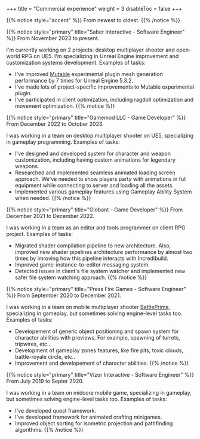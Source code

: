 +++
title = "Commercial experience"
weight = 3
disableToc = false
+++

{{% notice style="accent" %}}
From newest to oldest.
{{% /notice %}}

{{% notice style="primary" title="Saber Interactive - Software Engineer" %}}
From November 2023 to present.

I'm currently working on 2 projects: desktop multiplayer shooter and open-world RPG on UE5. I'm specializing in Unreal 
Engine improvement and customization systems development. Examples of tasks:

- I've improved [Mutable](https://github.com/anticto/Mutable-Documentation/wiki) experimental plugin mesh generation
  performance by 7 times for Unreal Engine 5.3.2.
- I've made lots of project-specific improvements to Mutable experimental plugin.
- I've participated in client optimization, including ragdoll optimization and movement optimization.
{{% /notice %}}

{{% notice style="primary" title="Gamemod LLC - Game Developer" %}}
From December 2022 to October 2023.

I was working in a team on desktop multiplayer shooter on UE5, specializing in gameplay programming. Examples of tasks:

- I've designed and developed system for character and weapon customization, including having custom animations for
  legendary weapons.
- Researched and implemented seamless animated loading screen approach. We've needed to show players party with 
  animations in full equipment while connecting to server and loading all the assets.
- Implemented various gameplay features using Gameplay Ability System when needed.
{{% /notice %}}

{{% notice style="primary" title="Globant - Game Developer" %}}
From December 2021 to December 2022.

I was working in a team as an editor and tools programmer on client RPG project. Examples of tasks:

- Migrated shader compilation pipeline to new architecture. Also, improved new shader pipelines architecture performance
  by almost two times by imroving how this pipeline interacts with Incredibuild.
- Improved game-instance-to-editor messaging system.
- Detected issues in client's file system watcher and implemented new safer file system watching approach.
{{% /notice %}}

{{% notice style="primary" title="Press Fire Games - Software Engineer" %}}
From September 2020 to December 2021.

I was working in a team on mobile multiplayer shooter 
[BattlePrime](https://play.google.com/store/apps/details?id=com.blitzteam.battleprime),
specializing in gameplay, but sometimes solving engine-level tasks too. Examples of tasks:

- Developement of generic object positioning and spawn system for character abilities with previews. For example,
  spawning of turrets, tripwires, etc..
- Development of gameplay zones features, like fire pits, toxic clouds, battle-royale circle, etc..
- Improvement and developement of character abilities.
{{% /notice %}}

{{% notice style="primary" title="Vizor Interactive - Software Engineer" %}}
From July 2019 to Septer 2020.

I was working in a team on midcore mobile game, specializing in gameplay, but sometimes solving engine-level tasks too.
Examples of tasks:

- I've developed quest framework.
- I've developed framework for animated crafting minigames.
- Improved object sorting for isometric projection and pathfinding algorithms.
{{% /notice %}}

